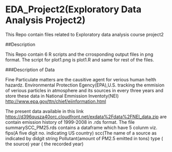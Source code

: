 EDA_Project2(Exploratory Data Analysis Project2)
============

This Repo contain files related to Exploratory data analysis course project2

##Description

This Repo contain 6 R scripts and the crrosponding output files in png format. The script for plot1.png is plot1.R and same for rest of the files. 

###Description of Data 

Fine Particulate matters are the causitive agent for verious human helth hazardz. Environmental Protection Egency(EPA),U.S. tracking the emmision of verious particles in atmosphere and its sources in every three years and store these data in National Emmission Inventoty(NEI) http://www.epa.gov/ttn/chief/eiinformation.html

The present data available in this link https://d396qusza40orc.cloudfront.net/exdata%2Fdata%2FNEI_data.zip are contain emission history of 1999-2008 in .rds format.  The file summarySCC_PM25.rds contains a dataframe which have 5 colunm viz. fips(A five digit no. indicating US country)
scc(The name of a source  as indicated by didgit string
Pollutant(amount of PM2.5 emitted in tons)
type ( the source)
year ( the recorded year)
